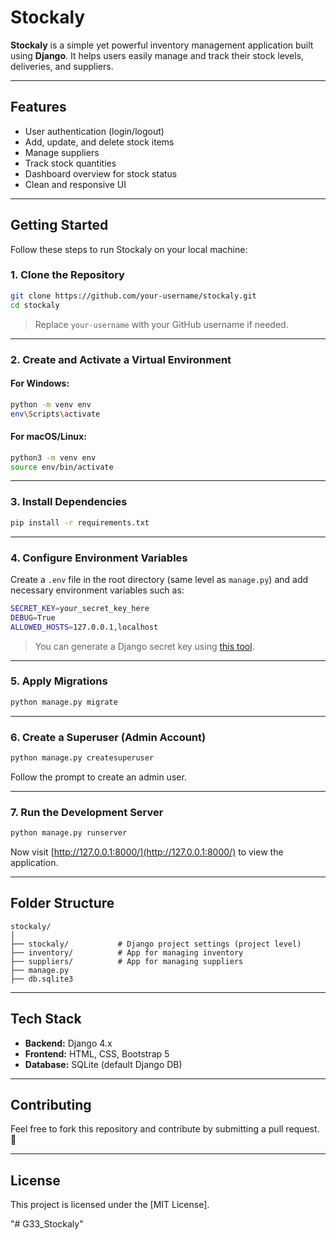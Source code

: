 # Stockaly

**Stockaly** is a simple yet powerful inventory management application built using **Django**.
It helps users easily manage and track their stock levels, deliveries, and suppliers.

---

## Features
- User authentication (login/logout)
- Add, update, and delete stock items
- Manage suppliers
- Track stock quantities
- Dashboard overview for stock status
- Clean and responsive UI

---

## Getting Started

Follow these steps to run Stockaly on your local machine:

### 1. Clone the Repository

```bash
git clone https://github.com/your-username/stockaly.git
cd stockaly
```

> Replace `your-username` with your GitHub username if needed.

---

### 2. Create and Activate a Virtual Environment

#### For Windows:
```bash
python -m venv env
env\Scripts\activate
```

#### For macOS/Linux:
```bash
python3 -m venv env
source env/bin/activate
```

---

### 3. Install Dependencies

```bash
pip install -r requirements.txt
```

---

### 4. Configure Environment Variables

Create a `.env` file in the root directory (same level as `manage.py`) and add necessary environment variables such as:

```bash
SECRET_KEY=your_secret_key_here
DEBUG=True
ALLOWED_HOSTS=127.0.0.1,localhost
```

> You can generate a Django secret key using [this tool](https://djecrety.ir/).

---

### 5. Apply Migrations

```bash
python manage.py migrate
```

---

### 6. Create a Superuser (Admin Account)

```bash
python manage.py createsuperuser
```

Follow the prompt to create an admin user.

---

### 7. Run the Development Server

```bash
python manage.py runserver
```

Now visit [http://127.0.0.1:8000/](http://127.0.0.1:8000/) to view the application.

---

## Folder Structure

```
stockaly/
│
├── stockaly/           # Django project settings (project level)
├── inventory/          # App for managing inventory
├── suppliers/          # App for managing suppliers
├── manage.py
├── db.sqlite3
```

---

## Tech Stack

- **Backend:** Django 4.x
- **Frontend:** HTML, CSS, Bootstrap 5
- **Database:** SQLite (default Django DB)

---

## Contributing

Feel free to fork this repository and contribute by submitting a pull request. 🚀

---

## License

This project is licensed under the [MIT License].

"# G33_Stockaly" 
